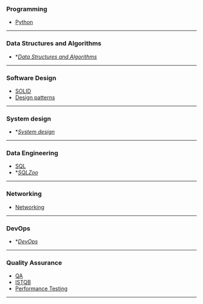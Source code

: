 ### Programming
- [Python](programming/python/python.md)
- ---
### Data Structures and Algorithms
- **[Data Structures and Algorithms](data-structures-and-algorithms/data_structures.md)*
- ---
### Software Design
- [SOLID](software-design/solid.md)
- [Design patterns](software-design/design_patterns.md)
- ---
### System design
- **[System design](system-design/system_design.md)*
- ---
### Data Engineering
- [SQL](data-engineering/sql.md)
- **[SQLZoo](data-engineering/sql-zoo.md)*
- ---
### Networking
- [Networking](networking/networking.md)
- ---
### DevOps
- **[DevOps](devops/devops.md)*
- ---
### Quality Assurance
- [QA](quality-assurance/qa.md)
- [ISTQB](quality-assurance/istqb.md)
- [Performance Testing](quality-assurance/performance-testing.md)
- ---